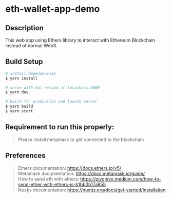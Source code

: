 # eth-wallet-app-demo

## Description
This web app using Ethers library to interact with Ethereum Blockchain instead of normal Web3.

## Build Setup

```bash
# install dependencies
$ yarn install

# serve with hot reload at localhost:3000
$ yarn dev

# build for production and launch server
$ yarn build
$ yarn start

```

## Requirement to run this properly:
> Please install metamask to get connected to the blockchain

## Preferences
>Ethers documentation: https://docs.ethers.io/v5/  
>Metamask documentation: https://docs.metamask.io/guide/  
>How to send eth with ethers: https://piyopiyo.medium.com/how-to-send-ether-with-ethers-js-b1bb0b17a855  
>Nuxtjs documentation: https://nuxtjs.org/docs/get-started/installation  
